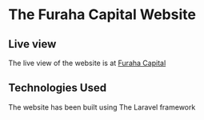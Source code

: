 
# The Furaha Capital Website

## Live view

The live view of the website is at [Furaha Capital](https://furahacapital.com)

## Technologies Used

The website has been built using The Laravel framework

